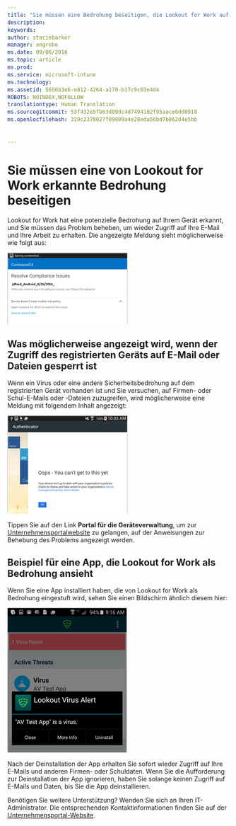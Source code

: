 ```yaml
---
title: "Sie müssen eine Bedrohung beseitigen, die Lookout for Work auf Ihrem Android-Gerät erkannt hat | Microsoft Intune"
description: 
keywords: 
author: staciebarker
manager: angrobe
ms.date: 09/06/2016
ms.topic: article
ms.prod: 
ms.service: microsoft-intune
ms.technology: 
ms.assetid: 5656b3e6-e812-4264-a170-b17c9c03e4d4
ROBOTS: NOINDEX,NOFOLLOW
translationtype: Human Translation
ms.sourcegitcommit: 53f432e5fb63d89dc4d7494182f95aace6dd0918
ms.openlocfilehash: 319c2378027f89809a4e28eda56bd7b062d4e5bb


---
```


# Sie müssen eine von Lookout for Work erkannte Bedrohung beseitigen

Lookout for Work hat eine potenzielle Bedrohung auf Ihrem Gerät erkannt, und Sie müssen das Problem beheben, um wieder Zugriff auf Ihre E-Mail und Ihre Arbeit zu erhalten. Die angezeigte Meldung sieht möglicherweise wie folgt aus:

![Lookout for Work hat auf Ihrem Gerät eine Bedrohung erkannt](./media/lookout-threat-found-android.png)

## Was möglicherweise angezeigt wird, wenn der Zugriff des registrierten Geräts auf E-Mail oder Dateien gesperrt ist

Wenn ein Virus oder eine andere Sicherheitsbedrohung auf dem registrierten Gerät vorhanden ist und Sie versuchen, auf Firmen- oder Schul-E-Mails oder -Dateien zuzugreifen, wird möglicherweise eine Meldung mit folgendem Inhalt angezeigt:

![Lookout for Work-Fehlermeldung mit Link zur Unternehmensportalwebsite](./media/lookout-go-to-device-management-portal-android.png)

Tippen Sie auf den Link **Portal für die Geräteverwaltung**, um zur [Unternehmensportalwebsite](http://portal.manage.microsoft.com) zu gelangen, auf der Anweisungen zur Behebung des Problems angezeigt werden.

## Beispiel für eine App, die Lookout for Work als Bedrohung ansieht

Wenn Sie eine App installiert haben, die von Lookout for Work als Bedrohung eingestuft wird, sehen Sie einen Bildschirm ähnlich diesem hier:

![Beispiel für eine Viruswarnung von Lookout for Work](./media/lookout-virus-alert-android.png)

Nach der Deinstallation der App erhalten Sie sofort wieder Zugriff auf Ihre E-Mails und anderen Firmen- oder Schuldaten. Wenn Sie die Aufforderung zur Deinstallation der App ignorieren, haben Sie solange keinen Zugriff auf E-Mails und Daten, bis Sie die App deinstallieren.

Benötigen Sie weitere Unterstützung? Wenden Sie sich an Ihren IT-Administrator. Die entsprechenden Kontaktinformationen finden Sie auf der [Unternehmensportal-Website](http://portal.manage.microsoft.com).





<!--HONumber=Oct16_HO2-->


